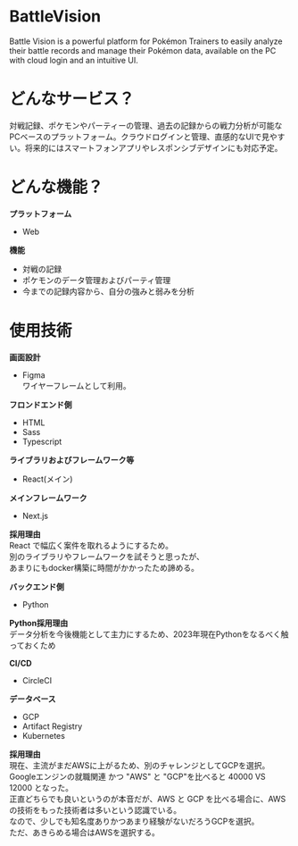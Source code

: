 # BattleVision
Battle Vision is a powerful platform for Pokémon Trainers to easily analyze their battle records and manage their Pokémon data, available on the PC with cloud login and an intuitive UI.

# どんなサービス？
対戦記録、ポケモンやパーティーの管理、過去の記録からの戦力分析が可能なPCベースのプラットフォーム。クラウドログインと管理、直感的なUIで見やすい。将来的にはスマートフォンアプリやレスポンシブデザインにも対応予定。

# どんな機能？

**プラットフォーム**
- Web

**機能**
- 対戦の記録
- ポケモンのデータ管理およびパーティ管理
- 今までの記録内容から、自分の強みと弱みを分析

# 使用技術

**画面設計**
- Figma  
ワイヤーフレームとして利用。

**フロンドエンド側**
- HTML
- Sass
- Typescript  

**ライブラリおよびフレームワーク等**  
- React(メイン)  

**メインフレームワーク**  
- Next.js  

**採用理由**  
React で幅広く案件を取れるようにするため。<br>
別のライブラリやフレームワークを試そうと思ったが、<br>
あまりにもdocker構築に時間がかかったため諦める。<br>

**バックエンド側**  
- Python

**Python採用理由**  
データ分析を今後機能として主力にするため、2023年現在Pythonをなるべく触っておくため

**CI/CD**  
- CircleCI  

**データベース**  
- GCP  
 - Artifact Registry  
 - Kubernetes  

**採用理由**  
現在、主流がまだAWSに上がるため、別のチャレンジとしてGCPを選択。<br>
Googleエンジンの就職関連 かつ "AWS" と "GCP"を比べると 40000 VS 12000 となった。<br>
正直どちらでも良いというのが本音だが、AWS と GCP を比べる場合に、AWSの技術をもった技術者は多いという認識でいる。<br>
なので、少しでも知名度ありかつあまり経験がないだろうGCPを選択。<br>
ただ、あきらめる場合はAWSを選択する。<br>